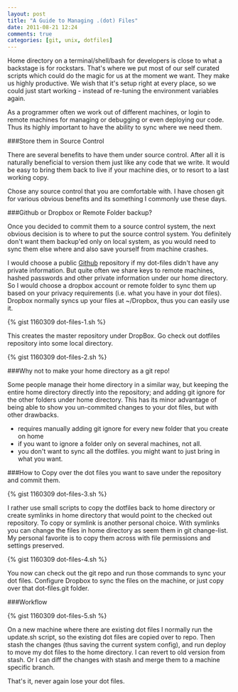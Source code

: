 ```yaml
---
layout: post
title: "A Guide to Managing .(dot) Files"
date: 2011-08-21 12:24
comments: true
categories: [git, unix, dotfiles]
---
```


Home directory on a terminal/shell/bash for developers is close to what a backstage is for rockstars. That's where we put most of our self curated scripts which could do the magic for us at the moment we want. They make us highly productive. We wish that it's setup right at every place, so we could just start working - instead of re-tuning the environment variables again.

As a programmer often we work out of different machines, or login to remote machines for managing or debugging or even deploying our code. Thus its highly important to have the ability to sync where we need them.

###Store them in Source Control

There are several benefits to have them under source control. After all it is naturally beneficial to version them just like any code that we write. It would be easy to bring them back to live if your machine dies, or to resort to a last working copy.

Chose any source control that you are comfortable with. I have chosen git for various obvious benefits and its something I commonly use these days.

###Github or Dropbox or Remote Folder backup?

Once you decided to commit them to a source control system, the next obvious decision is to where to put the source control system. You definitely don't want them backup'ed only on local system, as you would need to sync them else where and also save yourself from machine crashes.

I would choose a public [Github](http://github.com) repository if my dot-files didn't have any private information. But quite often we share keys to remote machines, hashed passwords and other private information under our home directory. So I would choose a dropbox account or remote folder to sync them up based on your privacy requirements (i.e. what you have in your dot files). Dropbox normally syncs up your files at ~/Dropbox, thus you can easily use it.

{% gist 1160309 dot-files-1.sh %}

This creates the master repository under DropBox. Go check out dotfiles repository into some local directory.

{% gist 1160309 dot-files-2.sh %}

###Why not to make your home directory as a git repo!

Some people manage their home directory in a similar way, but keeping the entire home directory directly into the repository; and adding git ignore for the other folders under home directory. This has its minor advantage of being able to show you un-commited changes to your dot files, but with other drawbacks.

- requires manually adding git ignore for every new folder that you create on home
- if you want to ignore a folder only on several machines, not all.
- you don't want to sync all the dotfiles. you might want to just bring in what you want.

###How to
Copy over the dot files you want to save under the repository and commit them.

{% gist 1160309 dot-files-3.sh %}

I rather use small scripts to copy the dotfiles back to home directory or create symlinks in home directory that would point to the checked out repository. To copy or symlink is another personal choice. With symlinks you can change the files in home directory as seem them in git change-list. My personal favorite is to copy them across with file permissions and settings preserved.

{% gist 1160309 dot-files-4.sh %}

You now can check out the git repo and run those commands to sync your dot files. Configure Dropbox to sync the files on the machine, or just copy over that dot-files.git folder.

###Workflow

{% gist 1160309 dot-files-5.sh %}

On a new machine where there are existing dot files I normally run the update.sh script, so the existing dot files are copied over to repo. Then stash the changes (thus saving the current system config), and run deploy to move my dot files to the home directory. I can revert to old version from stash. Or I can diff the changes with stash and merge them to a machine specific branch.

That's it, never again lose your dot files.
